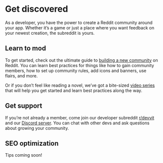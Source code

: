 # Get discovered

As a developer, you have the power to create a Reddit community around your app. Whether it’s a game or just a place where you want feedback on your newest creation, the subreddit is yours.

## Learn to mod

To get started, check out the ultimate guide to [building a new community](https://redditforcommunity.com/ultimate-guide-to-building-a-community-reddit) on Reddit. You can learn best practices for things like how to gain community members, how to set up community rules, add icons and banners, use flairs, and more.

Or if you don’t feel like reading a novel, we’ve got a bite-sized [video series](https://redditforcommunity.com/video-lab-making-your-new-subreddit-100) that will help you get started and learn best practices along the way.

## Get support

If you’re not already a member, come join our developer subreddit [r/devvit](https://www.reddit.com/r/Devvit/) and our [Discord server](https://discord.com/invite/R7yu2wh9Qz). You can chat with other devs and ask questions about growing your community.

## SEO optimization

Tips coming soon!
